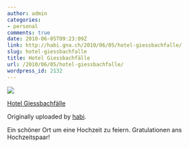 ```yaml
---
author: admin
categories:
- personal
comments: true
date: 2010-06-05T09:23:09Z
link: http://habi.gna.ch/2010/06/05/hotel-giessbachfalle/
slug: hotel-giessbachfalle
title: Hotel Giessbachfälle
url: /2010/06/05/hotel-giessbachfalle/
wordpress_id: 2132
---
```


[![](http://farm5.static.flickr.com/4063/4670810719_d01b8c0ceb_m.jpg)](http://www.flickr.com/photos/habi/4670810719/)
   

 
  [Hotel Giessbachfälle](http://www.flickr.com/photos/habi/4670810719/)
    

  Originally uploaded by [habi](http://www.flickr.com/people/habi/).
 



Ein schöner Ort um eine Hochzeit zu feiern. Gratulationen ans Hochzeitspaar!
  


